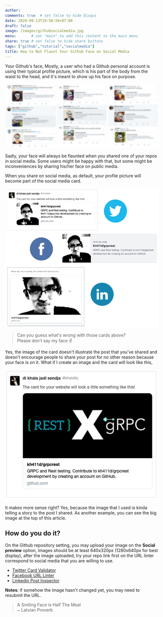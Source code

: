 ```yaml
---
author: 
comments: true	# set false to hide Disqus
date: 2020-09-13T19:58:58+07:00
draft: false
image: /images/githubsocialmedia.jpg
menu: 		# set "main" to add this content to the main menu
share: true	# set false to hide share buttons
tags: ["github","tutorial","socialmedia"]
title: How to Not Flaunt Your Github Face on Social Media
---
```


Your Github's face, Mostly, a user who had a Github personal account is using their typical profile picture, which is his part of the body from the waist to the head, and it's meant to show up his face on purpose.

![people faces](/images/twittergithubfaces.png)

Sadly, your face will always be flaunted when you shared one of your repos in social media. Some users might be happy with that, but some might be inconveniences by sharing his/her face on public media.

When you share on social media, as default, your profile picture will become part of the social media card.

![social media share card](/images/socmedgithubfaceme.png)

> Can you guess what's wrong with those cards above?  
> Please don't say my face :v:

Yes, the image of the card doesn't illustrate the post that you've shared and doesn't encourage people to share your post for no other reason because your face is on it. What if I create an image and the card will look like this,

![fixed twitter card](/images/githubfixedtwittercard.jpg)

It makes more sense right? Yes, because the image that I used is kinda telling a story to the post I shared. As another example, you can see the big image at the top of this article.

## How do you do it?

On the Github repository setting, you may upload your image on the __Social preview__ option, images should be at least 640x320px (1280x640px for best display), after the image uploaded, try your repo link first on the URL linter correspond to social media that you are willing to use.

- [Twitter Card Validator](https://cards-dev.twitter.com/validator)
- [Facebook URL Linter](https://developers.facebook.com/tools/debug/)
- [Linkedin Post Inspector](https://www.linkedin.com/post-inspector/)

__Notes__: if somehow the image hasn't changed yet, you may need to resubmit the URL.

> A Smiling Face is Half The Meal  
> ~ Latvian Proverb